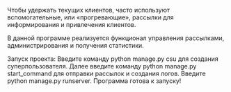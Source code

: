 Чтобы удержать текущих клиентов, часто используют вспомогательные, или «прогревающие», рассылки для информирования и привлечения клиентов.

В данной программе реализуется функционал управления рассылками, администрирования и получения статистики.

Запуск проекта:
Введите команду 
python manage.py csu для создания суперпользователя.
Далее введите команду python manage.py start_command для отправки рассылок и создания логов.
Введите python manage.py runserver.
Программа готова к запуску!
